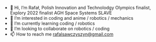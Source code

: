- 👋 Hi, I’m Rafał, Polish Innovation and Technolodgy Olympics finalist, Explory 2022 finalist AGH Space Systems SLAVE
- 👀 I’m interested in coding and anime / robotics / mechanics
- 🌱 I’m currently learning coding / robotics
- 💞️ I’m looking to collaborate on robotics / coding
- 📫 How to reach me rafalsawczyszyn@gmail.com

<!---
CppEnjoyer69/CppEnjoyer69 is a ✨ special ✨ repository because its `README.md` (this file) appears on your GitHub profile.
You can click the Preview link to take a look at your changes.
--->
